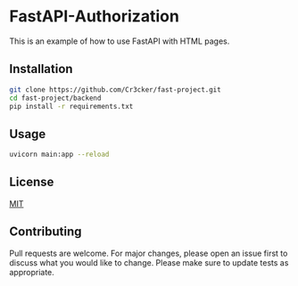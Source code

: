# FastAPI-Authorization

This is an example of how to use FastAPI with HTML pages.

## Installation

```bash
git clone https://github.com/Cr3cker/fast-project.git
cd fast-project/backend
pip install -r requirements.txt
```

## Usage

```bash
uvicorn main:app --reload
```

## License
[MIT](https://choosealicense.com/licenses/mit/)


## Contributing
Pull requests are welcome. For major changes, please open an issue first to discuss what you would like to change. Please make sure to update tests as appropriate.